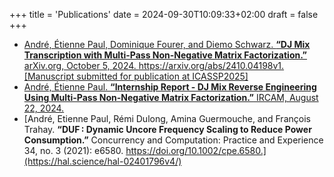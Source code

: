+++
title = 'Publications'
date = 2024-09-30T10:09:33+02:00
draft = false
+++

- [André, Étienne Paul, Dominique Fourer, and Diemo Schwarz. **“DJ Mix Transcription with Multi-Pass Non-Negative Matrix Factorization.”** arXiv.org, October 5, 2024. https://arxiv.org/abs/2410.04198v1. [Manuscript submitted for publication at ICASSP2025]](https://arxiv.org/abs/2410.04198v1)
- [André, Étienne Paul. **“Internship Report - DJ Mix Reverse Engineering Using Multi-Pass Non-Negative Matrix Factorization.”** IRCAM, August 22, 2024.](</doc/ANDRE_Report_DJ mix reverse engineering using multi-pass non-negative matrix factorization.pdf>)
- [André, Etienne Paul, Rémi Dulong, Amina Guermouche, and François Trahay. **“DUF : Dynamic Uncore Frequency Scaling to Reduce Power Consumption.”** Concurrency and Computation: Practice and Experience 34, no. 3 (2021): e6580. https://doi.org/10.1002/cpe.6580.](https://hal.science/hal-02401796v4/)
